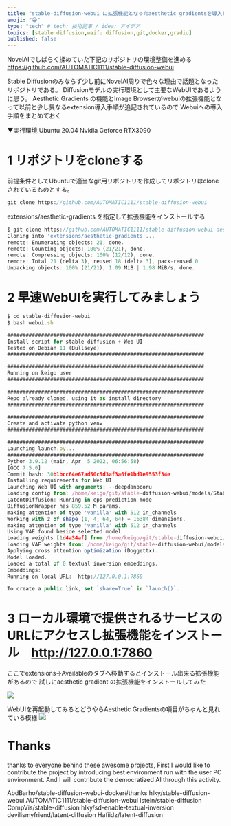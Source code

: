 ```yaml
---
title: "stable-diffusion-webui に拡張機能となったaesthetic gradientsを導入してみる"
emoji: "😀"
type: "tech" # tech: 技術記事 / idea: アイデア
topics: [stable diffusion,waifu diffusion,git,docker,gradio]
published: false
---
```


NovelAIでしばらく揉めていた下記のリポジトリの環境整備を進める
https://github.com/AUTOMATIC1111/stable-diffusion-webui

Stable Diffusionのみならず少し前にNovelAI周りで色々な理由で話題となったリポジトリである。
Diffusionモデルの実行環境として主要なWebUIであるように思う。
Aesthetic Gradients の機能とImage Browserがwebuiの拡張機能となって以前と少し異なるextension導入手順が追記されているので
Webuiへの導入手順をまとめておく


▼実行環境
Ubuntu 20.04
Nvidia Geforce RTX3090

# 1 リポジトリをcloneする
前提条件としてUbuntuで適当なgit用リポジトリを作成してリポジトリはcloneされているものとする。

```js
git clone https://github.com/AUTOMATIC1111/stable-diffusion-webui
```

extensions/aesthetic-gradients を指定して拡張機能をインストールする
```js
$ git clone https://github.com/AUTOMATIC1111/stable-diffusion-webui-aesthetic-gradients extensions/aesthetic-gradients
Cloning into 'extensions/aesthetic-gradients'...
remote: Enumerating objects: 21, done.
remote: Counting objects: 100% (21/21), done.
remote: Compressing objects: 100% (12/12), done.
remote: Total 21 (delta 3), reused 18 (delta 3), pack-reused 0
Unpacking objects: 100% (21/21), 1.09 MiB | 1.98 MiB/s, done.
```
# 2 早速WebUIを実行してみましょう

```js
$ cd stable-diffusion-webui
$ bash webui.sh

################################################################
Install script for stable-diffusion + Web UI
Tested on Debian 11 (Bullseye)
################################################################

################################################################
Running on keigo user
################################################################

################################################################
Repo already cloned, using it as install directory
################################################################

################################################################
Create and activate python venv
################################################################

################################################################
Launching launch.py...
################################################################
Python 3.9.12 (main, Apr  5 2022, 06:56:58) 
[GCC 7.5.0]
Commit hash: 30b1bcc64e67ad50c5d3af3a6fe1bd1e9553f34e
Installing requirements for Web UI
Launching Web UI with arguments: --deepdanbooru
Loading config from: /home/keigo/git/stable-diffusion-webui/models/Stable-diffusion/final-pruned.yaml
LatentDiffusion: Running in eps-prediction mode
DiffusionWrapper has 859.52 M params.
making attention of type 'vanilla' with 512 in_channels
Working with z of shape (1, 4, 64, 64) = 16384 dimensions.
making attention of type 'vanilla' with 512 in_channels
Using VAE found beside selected model
Loading weights [1d4a34af] from /home/keigo/git/stable-diffusion-webui/models/Stable-diffusion/final-pruned.ckpt
Loading VAE weights from: /home/keigo/git/stable-diffusion-webui/models/Stable-diffusion/final-pruned.vae.pt
Applying cross attention optimization (Doggettx).
Model loaded.
Loaded a total of 0 textual inversion embeddings.
Embeddings: 
Running on local URL:  http://127.0.0.1:7860

To create a public link, set `share=True` in `launch()`.
```

# 3 ローカル環境で提供されるサービスのURLにアクセスし拡張機能をインストール　http://127.0.0.1:7860

ここでextensions->Availableのタブへ移動するとインストール出来る拡張機能があるので
試しにaesthetic gradient の拡張機能をインストールしてみた

![](https://storage.googleapis.com/zenn-user-upload/8c7fada4703a-20221105.png)

WebUIを再起動してみるとどうやらAesthetic Gradientsの項目がちゃんと見れている模様
![](https://storage.googleapis.com/zenn-user-upload/60628e08250f-20221105.png)

# Thanks
thanks to everyone behind these awesome projects, 
First I would like to contribute the project by introducing best environment run with the user PC environment.
And I will contribute the democratized AI through this activity.

AbdBarho/stable-diffusion-webui-docker#thanks
hlky/stable-diffusion-webui
AUTOMATIC1111/stable-diffusion-webui
lstein/stable-diffusion
CompVis/stable-diffusion
hlky/sd-enable-textual-inversion
devilismyfriend/latent-diffusion
Hafiidz/latent-diffusion